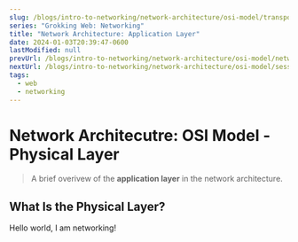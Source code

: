 ```yaml
---
slug: /blogs/intro-to-networking/network-architecture/osi-model/transport-layer
series: "Grokking Web: Networking"
title: "Network Architecture: Application Layer"
date: 2024-01-03T20:39:47-0600
lastModified: null
prevUrl: /blogs/intro-to-networking/network-architecture/osi-model/network-layer
nextUrl: /blogs/intro-to-networking/network-architecture/osi-model/session-layer
tags:
  - web
  - networking
---
```


# Network Architecutre: OSI Model - Physical Layer
> A brief overivew of the **application layer** in the
> network architecture.

## What Is the Physical Layer?
Hello world, I am networking!